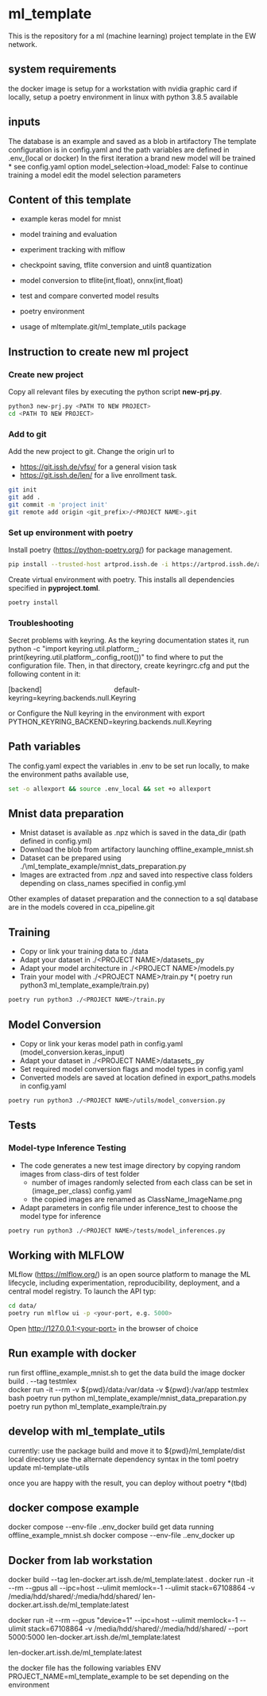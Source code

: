 # ml_template
This is the repository for a ml (machine learning) project template in the EW network.

## system requirements
the docker image is setup for a workstation with nvidia graphic card
if locally, setup a poetry environment in linux with python 3.8.5 available

## inputs
The database is an example and saved as a blob in artifactory
The template configuration is in config.yaml and the path variables are defined in .env_(local or docker)
In the first iteration a brand new model will be trained * see config.yaml option 
model_selection->load_model: False
to continue training a model edit the model selection parameters
## Content of this template
- example keras model for mnist

- model training and evaluation
- experiment tracking with mlflow
- checkpoint saving, tflite conversion and uint8 quantization
- model conversion to tflite(int,float), onnx(int,float)
- test and compare converted model results 

- poetry environment
- usage of mltemplate.git/ml_template_utils package 
## Instruction to create new ml project
### Create new project
Copy all relevant files by executing the python script **new-prj.py**.

```bash
python3 new-prj.py <PATH TO NEW PROJECT>
cd <PATH TO NEW PROJECT>
```

### Add to git
Add the new project to git. Change the origin url to 
- https://git.issh.de/vfsv/ for a general vision task
- https://git.issh.de/len/ for a live enrollment task.

```bash
git init
git add .
git commit -m 'project init'
git remote add origin <git_prefix>/<PROJECT NAME>.git
```

### Set up environment with poetry
Install poetry (https://python-poetry.org/) for package management.
```bash
pip install --trusted-host artprod.issh.de -i https://artprod.issh.de/artifactory/api/pypi/python-remote/simple poetry==1.6.1
```
Create virtual environment with poetry. This installs all dependencies specified in **pyproject.toml**.
```bash
poetry install
```
### Troubleshooting
Secret problems with keyring. As the keyring documentation states it, run python -c "import keyring.util.platform_; print(keyring.util.platform_.config_root())" to find where to put the configuration file. Then, in that directory, create keyringrc.cfg and put the following content in it:

[backend]                                    
default-keyring=keyring.backends.null.Keyring

or Configure the Null keyring in the environment with export  PYTHON_KEYRING_BACKEND=keyring.backends.null.Keyring


## Path variables
The config.yaml expect the variables in .env to be set run locally, to make the environment paths available use,
```bash
set -o allexport && source .env_local && set +o allexport 
```


## Mnist data preparation
- Mnist dataset is available as .npz which is saved in the data_dir (path defined in config.yml)
- Download the blob from artifactory launching offline_example_mnist.sh
- Dataset can be prepared using ./\ml_template_example\/mnist_dats_preparation.py 
- Images are extracted from .npz and saved into respective class folders depending on class_names specified in config.yml

Other examples of dataset preparation and the connection to a sql database are in the models covered in cca_pipeline.git 

## Training
- Copy or link your training data to ./data
- Adapt your dataset in ./\<PROJECT NAME>/datasets_.py
- Adapt your model architecture in ./\<PROJECT NAME>/models.py
- Train your model with ./\<PROJECT NAME>/train.py
 *( poetry run python3 ml_template_example/train.py)
```bash
poetry run python3 ./<PROJECT NAME>/train.py
```

## Model Conversion
- Copy or link your keras model path in config.yaml (model_conversion.keras_input)
- Adapt your dataset in ./\<PROJECT NAME>/datasets_.py
- Set required model conversion flags and model types in config.yaml 
- Converted models are saved at location defined in export_paths.models in config.yaml 

```bash
poetry run python3 ./<PROJECT NAME>/utils/model_conversion.py
```

## Tests
### Model-type Inference Testing
- The code generates a new test image directory by copying random images from class-dirs of test folder 
  - number of images randomly selected from each class can be set in (image_per_class) config.yaml
  - the copied images are renamed as ClassName_ImageName.png
- Adapt parameters in config file under inference_test to choose the model type for inference

```bash
poetry run python3 ./<PROJECT NAME>/tests/model_inferences.py
```

## Working with MLFLOW

MLflow (https://mlflow.org/)  is an open source platform to manage the ML lifecycle, including experimentation, reproducibility, deployment, and a central model registry.
To launch the API typ:
```bash
cd data/
poetry run mlflow ui -p <your-port, e.g. 5000>
```
Open http://127.0.0.1:<your-port> in the browser of choice

## Run example with docker
run first offline_example_mnist.sh to get the data
build the image 
docker build . --tag testmlex  
docker run -it --rm -v ${pwd}/data:/var/data -v ${pwd}:/var/app  testmlex bash
poetry run python ml_template_example/mnist_data_preparation.py 
poetry run python ml_template_example/train.py 
## develop with ml_template_utils 
currently:
use the package build and move it to ${pwd}/ml_template/dist local directory
use the alternate dependency syntax in the toml
poetry update ml-template-utils

once you are happy with the result, you can deploy without poetry *(tbd)
## docker compose example
docker compose --env-file .\.env_docker build
get data running offline_example_mnist.sh
docker compose --env-file .\.env_docker up
## Docker from lab workstation
docker build --tag  len-docker.art.issh.de/ml_template:latest .
docker run -it --rm --gpus all --ipc=host --ulimit memlock=-1 --ulimit stack=67108864 -v /media/hdd/shared/:/media/hdd/shared/ len-docker.art.issh.de/ml_template:latest 

docker run -it --rm --gpus "device=1" --ipc=host --ulimit memlock=-1 --ulimit stack=67108864 -v /media/hdd/shared/:/media/hdd/shared/ --port 5000:5000 len-docker.art.issh.de/ml_template:latest

len-docker.art.issh.de/ml_template:latest 

the docker file has the following variables
ENV PROJECT_NAME=ml_template_example
to be set depending on the environment
